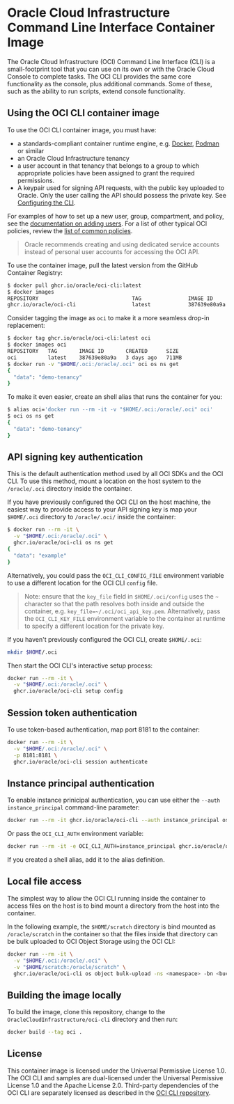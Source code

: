 # Oracle Cloud Infrastructure Command Line Interface Container Image

The Oracle Cloud Infrastructure (OCI) Command Line Interface (CLI) is a small-footprint tool that you can use on its own or with the Oracle Cloud Console to complete tasks. The OCI CLI provides the same core functionality as the console, plus additional commands. Some of these, such as the ability to run scripts, extend console functionality.

## Using the OCI CLI container image

To use the OCI CLI container image, you must have:

* a standards-compliant container runtime engine, e.g. [Docker][6], [Podman][7] or similar
* an Oracle Cloud Infrastructure tenancy
* a user account in that tenancy that belongs to a group to which appropriate policies have been assigned to grant the required permissions.
* A keypair used for signing API requests, with the public key uploaded to Oracle. Only the user calling the API should possess the private key. See [Configuring the CLI][3].

For examples of how to set up a new user, group, compartment, and policy, see the [documentation on adding users][1]. For a list of other typical OCI policies, review the [list of common policies][2].

> Oracle recommends creating and using dedicated service accounts instead of personal user accounts for accessing the OCI API.

To use the container image, pull the latest version from the GitHub Container Registry:

```bash
$ docker pull ghcr.io/oracle/oci-cli:latest
$ docker images
REPOSITORY                              TAG               IMAGE ID       CREATED        SIZE
ghcr.io/oracle/oci-cli                  latest            387639e80a9a   3 days ago     711MB
```

Consider tagging the image as `oci` to make it a more seamless drop-in replacement:

```bash
$ docker tag ghcr.io/oracle/oci-cli:latest oci
$ docker images oci
REPOSITORY   TAG       IMAGE ID       CREATED      SIZE
oci          latest    387639e80a9a   3 days ago   711MB
$ docker run -v "$HOME/.oci:/oracle/.oci" oci os ns get
{
  "data": "demo-tenancy"
}
```

To make it even easier, create an shell alias that runs the container for you:

```bash
$ alias oci='docker run --rm -it -v "$HOME/.oci:/oracle/.oci" oci'
$ oci os ns get
{
  "data": "demo-tenancy"
}
```

## API signing key authentication

This is the default authentication method used by all OCI SDKs and the OCI CLI. To use this method, mount a location on the host system to the `/oracle/.oci` directory inside the container.

If you have previously configured the OCI CLI on the host machine, the easiest way to provide access to your API signing key is map your `$HOME/.oci` directory to `/oracle/.oci/` inside the container:

```bash
$ docker run --rm -it \
  -v "$HOME/.oci:/oracle/.oci" \
  ghcr.io/oracle/oci-cli os ns get
{
  "data": "example"
}
```

Alternatively, you could pass the `OCI_CLI_CONFIG_FILE` environment variable to use a different location for the OCI CLI `config` file.

> Note: ensure that the `key_file` field in `$HOME/.oci/config` uses the `~` character so that the path resolves both inside and outside the container, e.g. `key_file=~/.oci/oci_api_key.pem`. Alternatively, pass the `OCI_CLI_KEY_FILE` environment variable to the container at runtime to specify a different location for the private key.

 If you haven't previously configured the OCI CLI, create `$HOME/.oci`:

 ```bash
mkdir $HOME/.oci
```

 Then start the OCI CLI's interactive setup process:

```bash
docker run --rm -it \
  -v "$HOME/.oci:/oracle/.oci" \
  ghcr.io/oracle/oci-cli setup config
```

## Session token authentication

To use token-based authentication, map port 8181 to the container:

```bash
docker run --rm -it \
  -v "$HOME/.oci:/oracle/.oci" \
  -p 8181:8181 \
  ghcr.io/oracle/oci-cli session authenticate
```

## Instance principal authentication

To enable instance prinicipal authentication, you can use either the `--auth instance_principal` command-line parameter:

```bash
docker run --rm -it ghcr.io/oracle/oci-cli --auth instance_principal os ns get
```

Or pass the `OCI_CLI_AUTH` environment variable:

```bash
docker run --rm -it -e OCI_CLI_AUTH=instance_principal ghcr.io/oracle/oci-cli os ns get
```

If you created a shell alias, add it to the alias definition.

## Local file access

The simplest way to allow the OCI CLI running inside the container to access files on the host is to bind mount a directory from the host into the container.

In the following example, the `$HOME/scratch` directory is bind mounted as `/oracle/scratch` in the container so that the files inside that directory can be bulk uploaded to OCI Object Storage using the OCI CLI:

```bash
docker run --rm -it \
  -v "$HOME/.oci:/oracle/.oci" \
  -v "$HOME/scratch:/oracle/scratch" \
  ghcr.io/oracle/oci-cli os object bulk-upload -ns <namespace> -bn <bucket name> --src-dir /oracle/scratch/
```

## Building the image locally

To build the image, clone this repository, change to the `OracleCloudInfrastructure/oci-cli` directory and then run:

```bash
docker build --tag oci .
```

## License

This container image is licensed under the Universal Permissive License 1.0. The OCI CLI and samples are dual-licensed under the Universal Permissive License 1.0 and the Apache License 2.0. Third-party dependencies of the OCI CLI are separately licensed as described in the [OCI CLI repository][5].

[1]: https://docs.oracle.com/en-us/iaas/Content/GSG/Tasks/addingusers.htm#Adding_Users
[2]: https://docs.oracle.com/en-us/iaas/Content/Identity/Concepts/commonpolicies.htm#top
[3]: https://docs.oracle.com/en-us/iaas/Content/API/Concepts/apisigningkey.htm#Required_Keys_and_OCIDs
[4]: https://docs.oracle.com/en-us/iaas/Content/API/SDKDocs/clitoken.htm#Tokenbased_Authentication_for_the_CLI
[5]: https://github.com/oracle/oci-cli
[6]: https://www.docker.com/
[7]: https://podman.io/
